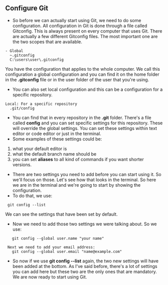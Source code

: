 ## Configure Git

- So before we can actually start using Git, we need to do some configuration. All configuration in Git is done through a file called Gitconfig. This is always present on every computer that uses Git. There are actually a few different Gitconfig files. The most important one are the two scopes that are available.
```
- Global
  ~.gitconfig
  C:\users\user\.gitconfig
  ```
 You have the configuration that applies to the whole computer. We call this configuration a global configuration and you can find it on the home folder in the **.gitconfig** file or in the user folder of the user that you're using. 
- You can also set local configuration and this can be a configuration for a specific repository.
```
Local: For a specific repository
  .git/config
```
- You can find that in every repository in the **.git** folder. There's a file called **config** and you can set specific settings for this repository. These will override the global settings. You can set these settings within text editor or code editor or just in the terminal. 
- Some examples of these settings could be:
1. what your default editor is 
2. what the default branch name should be
3. you can set **aliases** to all kind of commands if you want shorter versions. 
- There are two settings you need to add before you can start using it. So we'll focus on those. Let's see how that looks in the terminal. So here we are in the terminal and we're going to start by showing the configuration.
- To do that, we use:
```
 git config --list 
``` 
 We can see the settings that have been set by default. 
- Now we need to add those two settings we were talking about. 
So we use:
```
   git config --global user.name "your name"

 Next we need to add your email address:
   git config --global user.email "name@example.com"
```   

- So now if we use **git config --list** again, the two new settings will have been added at the bottom. As I've said before, there's a lot of settings you can add here but these two are the only ones that are mandatory. We are now ready to start using Git.